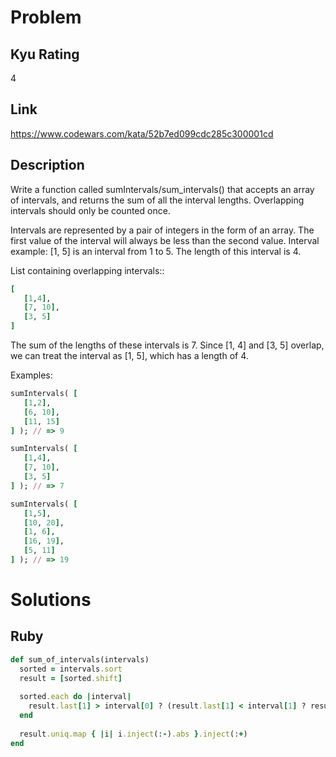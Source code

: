 # Problem

## Kyu Rating

4

## Link

https://www.codewars.com/kata/52b7ed099cdc285c300001cd

## Description

Write a function called sumIntervals/sum_intervals() that accepts an array of intervals, and returns the sum of all the interval lengths. Overlapping intervals should only be counted once.

Intervals are represented by a pair of integers in the form of an array. The first value of the interval will always be less than the second value. Interval example: [1, 5] is an interval from 1 to 5. The length of this interval is 4.

List containing overlapping intervals::

```ruby
[
   [1,4],
   [7, 10],
   [3, 5]
]
```

The sum of the lengths of these intervals is 7. Since [1, 4] and [3, 5] overlap, we can treat the interval as [1, 5], which has a length of 4.

Examples:

```ruby
sumIntervals( [
   [1,2],
   [6, 10],
   [11, 15]
] ); // => 9

sumIntervals( [
   [1,4],
   [7, 10],
   [3, 5]
] ); // => 7

sumIntervals( [
   [1,5],
   [10, 20],
   [1, 6],
   [16, 19],
   [5, 11]
] ); // => 19
```

# Solutions

## Ruby
```ruby
def sum_of_intervals(intervals)
  sorted = intervals.sort
  result = [sorted.shift]
  
  sorted.each do |interval|    
    result.last[1] > interval[0] ? (result.last[1] < interval[1] ? result.last[1] = interval[1] : next) : result << interval   
  end
  
  result.uniq.map { |i| i.inject(:-).abs }.inject(:+)
end
```

